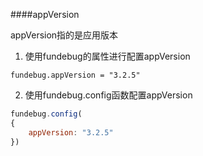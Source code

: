 ####appVersion

appVersion指的是应用版本

 1. 使用fundebug的属性进行配置appVersion

 ```
 fundebug.appVersion = "3.2.5" 
 ```

 2. 使用fundebug.config函数配置appVersion

 ```js
 fundebug.config(
 {
     appVersion: "3.2.5"
 })
 ```